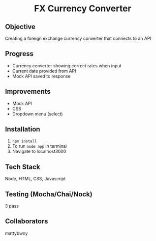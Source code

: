 <h1 align="center">
  FX Currency Converter
</h1>

## Objective
Creating a foreign exchange currency converter that connects to an API

## Progress
 - Currency converter showing correct rates when input
 - Current date provided from API
 - Mock API saved to response

## Improvements
 - Mock API
 - CSS
 - Dropdown menu (select)


## Installation

1. `npm install`
2. To run `node app` in terminal
3. Navigate to localhost3000

## Tech Stack
Node, HTML, CSS, Javascript

## Testing (Mocha/Chai/Nock)<br>
3 pass

## Collaborators
mattybwoy



